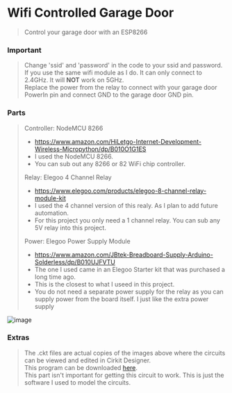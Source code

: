 # Wifi Controlled Garage Door
> Control your garage door with an ESP8266

### Important
> Change 'ssid' and 'password' in the code to your ssid and password.\
> If you use the same wifi module as I do. It can only connect to 2.4GHz. It will **NOT** work on 5GHz.\
> Replace the power from the relay to connect with your garage door PowerIn pin and connect GND to the garage door GND pin.

### Parts
> Controller: NodeMCU 8266
> * https://www.amazon.com/HiLetgo-Internet-Development-Wireless-Micropython/dp/B010O1G1ES
> * I used the NodeMCU 8266.
> * You can sub out any 8266 or 82 WiFi chip controller.
>
> Relay: Elegoo 4 Channel Relay
> * https://www.elegoo.com/products/elegoo-8-channel-relay-module-kit
> * I used the 4 channel version of this realy. As I plan to add future automation.
> * For this project you only need a 1 channel relay. You can sub any 5V relay into this project.
>
> Power: Elegoo Power Supply Module
> * https://www.amazon.com/JBtek-Breadboard-Supply-Arduino-Solderless/dp/B010UJFVTU
> * The one I used came in an Elegoo Starter kit that was purchased a long time ago.
> * This is the closest to what I useed in this project.
> * You do not need a separate power supply for the relay as you can supply power from the board itself. I just like the extra power supply
>

![image](https://user-images.githubusercontent.com/76274780/184509127-215644ae-b091-4c1e-9964-ccf6b79b3adc.png)

### Extras
> The .ckt files are actual copies of the images above where the circuits can be viewed and edited in Cirkit Designer.\
> This program can be downloaded [here](https://www.cirkitstudio.com/).\
> This part isn't important for getting this circuit to work. This is just the software I used to model the circuits.